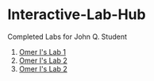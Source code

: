 # Interactive-Lab-Hub

Completed Labs for John Q. Student

1. [Omer I's Lab 1](https://github.com/OiBoii/Interactive-Lab-Hub/tree/master/Lab%201)
2. [Omer I's Lab 2](https://github.com/OiBoii/Interactive-Lab-Hub/tree/master/Lab2)
3. [Omer I's Lab 2](https://github.com/OiBoii/Interactive-Lab-Hub/blob/master/Lab3)
